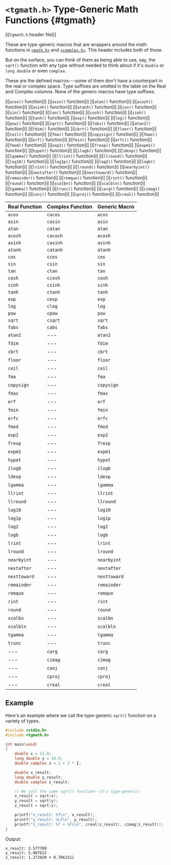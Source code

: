 <!-- Beej's guide to C

# vim: ts=4:sw=4:nosi:et:tw=72
-->

# `<tgmath.h>` Type-Generic Math Functions {#tgmath}

[i[`tgmath.h` header file]i]

These are type-generic macros that are wrappers around the math
functions in [`<math.h>`](#math) and [`<complex.h>`](#complex). This
header includes both of those.

But on the surface, you can think of them as being able to use, say, the
`sqrt()` function with any type without needed to think about if it's
`double` or `long double` or even `complex`.

These are the defined macros---some of them don't have a counterpart in
the real or complex space. Type suffixes are omitted in the table on the
Real and Complex columns. None of the generic macros have type suffixes.

[i[`acos()` function]i]
[i[`asin()` function]i]
[i[`atan()` function]i]
[i[`acosh()` function]i]
[i[`asinh()` function]i]
[i[`atanh()` function]i]
[i[`cos()` function]i]
[i[`sin()` function]i]
[i[`tan()` function]i]
[i[`cosh()` function]i]
[i[`sinh()` function]i]
[i[`tanh()` function]i]
[i[`exp()` function]i]
[i[`log()` function]i]
[i[`pow()` function]i]
[i[`sqrt()` function]i]
[i[`fabs()` function]i]
[i[`atan2()` function]i]
[i[`fdim()` function]i]
[i[`cbrt()` function]i]
[i[`floor()` function]i]
[i[`ceil()` function]i]
[i[`fma()` function]i]
[i[`copysign()` function]i]
[i[`fmax()` function]i]
[i[`erf()` function]i]
[i[`fmin()` function]i]
[i[`erfc()` function]i]
[i[`fmod()` function]i]
[i[`exp2()` function]i]
[i[`frexp()` function]i]
[i[`expm1()` function]i]
[i[`hypot()` function]i]
[i[`ilogb()` function]i]
[i[`ldexp()` function]i]
[i[`lgamma()` function]i]
[i[`llrint()` function]i]
[i[`llround()` function]i]
[i[`log10()` function]i]
[i[`log1p()` function]i]
[i[`log2()` function]i]
[i[`logb()` function]i]
[i[`lrint()` function]i]
[i[`lround()` function]i]
[i[`nearbyint()` function]i]
[i[`nextafter()` function]i]
[i[`nexttoward()` function]i]
[i[`remainder()` function]i]
[i[`remquo()` function]i]
[i[`rint()` function]i]
[i[`round()` function]i]
[i[`scalbn()` function]i]
[i[`scalbln()` function]i]
[i[`tgamma()` function]i]
[i[`trunc()` function]i]
[i[`carg()` function]i]
[i[`cimag()` function]i]
[i[`conj()` function]i]
[i[`cproj()` function]i]
[i[`creal()` function]i]

|Real Function|Complex Function|Generic Macro|
|-|-|-|
|`acos`|`cacos`|`acos`|
|`asin`|`casin`|`asin`|
|`atan`|`catan`|`atan`|
|`acosh`|`cacosh`|`acosh`|
|`asinh`|`casinh`|`asinh`|
|`atanh`|`catanh`|`atanh`|
|`cos`|`ccos`|`cos`|
|`sin`|`csin`|`sin`|
|`tan`|`ctan`|`tan`|
|`cosh`|`ccosh`|`cosh`|
|`sinh`|`csinh`|`sinh`|
|`tanh`|`ctanh`|`tanh`|
|`exp`|`cexp`|`exp`|
|`log`|`clog`|`log`|
|`pow`|`cpow`|`pow`|
|`sqrt`|`csqrt`|`sqrt`|
|`fabs`|`cabs`|`fabs`|
|`atan2`|---|`atan2`|
|`fdim`|---|`fdim`|
|`cbrt`|---|`cbrt`|
|`floor`|---|`floor`|
|`ceil`|---|`ceil`|
|`fma`|---|`fma`|
|`copysign`|---|`copysign`|
|`fmax`|---|`fmax`|
|`erf`|---|`erf`|
|`fmin`|---|`fmin`|
|`erfc`|---|`erfc`|
|`fmod`|---|`fmod`|
|`exp2`|---|`exp2`|
|`frexp`|---|`frexp`|
|`expm1`|---|`expm1`|
|`hypot`|---|`hypot`|
|`ilogb`|---|`ilogb`|
|`ldexp`|---|`ldexp`|
|`lgamma`|---|`lgamma`|
|`llrint`|---|`llrint`|
|`llround`|---|`llround`|
|`log10`|---|`log10`|
|`log1p`|---|`log1p`|
|`log2`|---|`log2`|
|`logb`|---|`logb`|
|`lrint`|---|`lrint`|
|`lround`|---|`lround`|
|`nearbyint`|---|`nearbyint`|
|`nextafter`|---|`nextafter`|
|`nexttoward`|---|`nexttoward`|
|`remainder`|---|`remainder`|
|`remquo`|---|`remquo`|
|`rint`|---|`rint`|
|`round`|---|`round`|
|`scalbn`|---|`scalbn`|
|`scalbln`|---|`scalbln`|
|`tgamma`|---|`tgamma`|
|`trunc`|---|`trunc`|
|---|`carg`|`carg`|
|---|`cimag`|`cimag`|
|---|`conj`|`conj`|
|---|`cproj`|`cproj`|
|---|`creal`|`creal`|

## Example

Here's an example where we call the type-generic `sqrt()` function on a
variety of types.

``` {.c .numberLines}
#include <stdio.h>
#include <tgmath.h>

int main(void)
{
    double x = 12.8;
    long double y = 34.9;
    double complex z = 1 + 2 * I;

    double x_result;
    long double y_result;
    double complex z_result;

    // We call the same sqrt() function--it's type-generic!
    x_result = sqrt(x);
    y_result = sqrt(y);
    z_result = sqrt(z);

    printf("x_result: %f\n", x_result);
    printf("y_result: %Lf\n", y_result);
    printf("z_result: %f + %fi\n", creal(z_result), cimag(z_result));
}
```

Output:

``` {.default}
x_result: 3.577709
y_result: 5.907622
z_result: 1.272020 + 0.786151i
```
